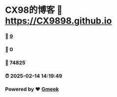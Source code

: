 # CX98的博客 :link: https://CX9898.github.io 
### :page_facing_up: [9](https://CX9898.github.io/tag.html) 
### :speech_balloon: 0 
### :hibiscus: 74825 
### :alarm_clock: 2025-02-14 14:19:49 
### Powered by :heart: [Gmeek](https://github.com/Meekdai/Gmeek)
